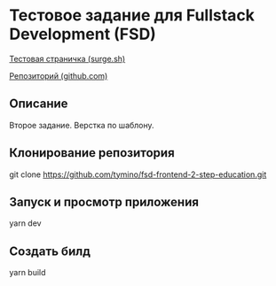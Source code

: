# Тестовое задание для Fullstack Development (FSD)

[Тестовая страничка (surge.sh)](https://fsd-2-step-toxinsite.surge.sh)

[Репозиторий (github.com)](https://github.com/tymino/fsd-frontend-2-step-education.git)

## Описание

Второе задание. Верстка по шаблону.

## Клонирование репозитория

git clone <https://github.com/tymino/fsd-frontend-2-step-education.git>

## Запуск и просмотр приложения

yarn dev

## Создать билд

yarn build
